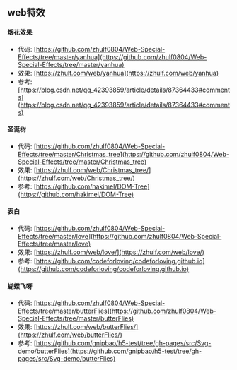 ## web特效

#### 烟花效果

+ 代码: [https://github.com/zhulf0804/Web-Special-Effects/tree/master/yanhua](https://github.com/zhulf0804/Web-Special-Effects/tree/master/yanhua)
+ 效果: [https://zhulf.com/web/yanhua](https://zhulf.com/web/yanhua)
+ 参考: [https://blog.csdn.net/qq_42393859/article/details/87364433#comments](https://blog.csdn.net/qq_42393859/article/details/87364433#comments)

#### 圣诞树

+ 代码: [https://github.com/zhulf0804/Web-Special-Effects/tree/master/Christmas_tree](https://github.com/zhulf0804/Web-Special-Effects/tree/master/Christmas_tree)
+ 效果: [https://zhulf.com/web/Christmas_tree/](https://zhulf.com/web/Christmas_tree/)
+ 参考: [https://github.com/hakimel/DOM-Tree](https://github.com/hakimel/DOM-Tree)

#### 表白

+ 代码: [https://github.com/zhulf0804/Web-Special-Effects/tree/master/love](https://github.com/zhulf0804/Web-Special-Effects/tree/master/love)
+ 效果: [https://zhulf.com/web/love/](https://zhulf.com/web/love/)
+ 参考: [https://github.com/codeforloving/codeforloving.github.io](https://github.com/codeforloving/codeforloving.github.io)

#### 蝴蝶飞呀

+ 代码: [https://github.com/zhulf0804/Web-Special-Effects/tree/master/butterFlies](https://github.com/zhulf0804/Web-Special-Effects/tree/master/butterFlies)
+ 效果: [https://zhulf.com/web/butterFlies/](https://zhulf.com/web/butterFlies/)
+ 参考: [https://github.com/gnipbao/h5-test/tree/gh-pages/src/Svg-demo/butterFlies](https://github.com/gnipbao/h5-test/tree/gh-pages/src/Svg-demo/butterFlies)

